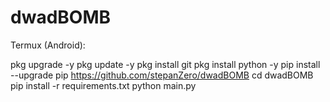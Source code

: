 # dwadBOMB
Termux (Android):

pkg upgrade -y
pkg update -y
pkg install git
pkg install python -y
pip install --upgrade pip
https://github.com/stepanZero/dwadBOMB
cd dwadBOMB
pip install -r requirements.txt
python main.py
